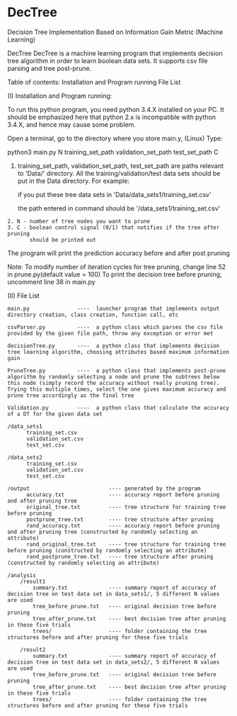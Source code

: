 # DecTree
Decision Tree Implementation Based on Information Gain Metric (Machine Learning)


DecTree
      DecTree is a machine learning program that implements decision tree algorithm in order to learn boolean data sets. 
      It supports csv file parsing and tree post-prune.

Table of contents:
      Installation and Program running
      File List

(I) Installation and Program running:

To run this python program, you need python 3.4.X installed on your PC. It
should be emphasized here that python 2.x is incompatible with python 3.4.X,
and hence may cause some problem.

Open a terminal, go to the directory where you store main.y, (Linux) Type:

   python3 main.py N training_set_path validation_set_path test_set_path C

   1. training_set_path, validation_set_path, test_set_path are paths relevant
      to 'Data/' directory. All the training/validation/test data sets should
      be put in the Data directory. For example:

      if you put these tree data sets in
      'Data/data_sets1/training_set.csv'

      the path entered in command should be
      '/data_sets1/training_set.csv'

    2. N - number of tree nodes you want to prune
    3. C - boolean control signal (0/1) that notifies if the tree after pruning
           should be printed out

 The program will print the prediction accuracy before and after post pruning

Note:
    To modify number of iteration cycles for tree pruning, change line 52 in prune.py(default value = 100)
    To print the decision tree before pruning, uncomment line 38 in main.py

(II) File List

    main.py               ----  launcher program that implements output directory creation, class creation, function call, etc

    csvParser.py          ----  a python class which parses the csv file provided by the given file path, throw any exception or error met

    decisionTree.py       ----  a python class that implements decision tree learning algorithm, choosing attributes based maximum information gain

    PruneTree.py          ----  a python class that implements post-prune algorithm by randomly selecting a node and prune the subtrees below this node (simply record the accuracy without really pruning tree). Trying this multiple times, select the one gives maximum accuracy and prune tree accordingly as the final tree

    Validation.py         ----  a python class that calculate the accuracy of a DT for the given data set

    /data_sets1
          training_set.csv
          validation_set.csv
          test_set.csv

    /data_sets2
          training_set.csv
          validation_set.csv
          test_set.csv

    /output                         ---- generated by the program
          accuracy.txt              ---- accuracy report before pruning and after pruning tree
          original_tree.txt         ---- tree structure for training tree before pruning
          postprune_tree.txt        ---- tree structure after pruning
          rand_accuracy.txt         ---- accuracy report before pruning and after pruning tree (constructed by randomly selecting an attribute)
          rand_original_tree.txt    ---- tree structure for training tree before pruning (constructed by randomly selecting an attribute)
          rand_postprune_tree.txt   ---- tree structure after pruning (constructed by randomly selecting an attribute)

    /analysis
        /result1
            summary.txt             ---- summary report of accuracy of decision tree on test data set in data_sets1/, 5 different N values are used
            tree_before_prune.txt   ---- original decision tree before pruning
            tree_after_prune.txt    ---- best decision tree after pruning in these five trials
            trees/                  ---- folder containing the tree structures before and after pruning for these five trials

        /result2
            summary.txt             ---- summary report of accuracy of decision tree on test data set in data_sets2/, 5 different N values are used
            tree_before_prune.txt   ---- original decision tree before pruning
            tree_after_prune.txt    ---- best decision tree after pruning in these five trials
            trees/                  ---- folder containing the tree structures before and after pruning for these five trials
